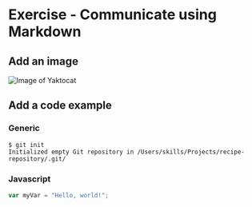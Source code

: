 # Exercise - Communicate using Markdown
## Add an image
![Image of Yaktocat](https://octodex.github.com/images/yaktocat.png)

## Add a code example
### Generic
```
$ git init
Initialized empty Git repository in /Users/skills/Projects/recipe-repository/.git/
```

### Javascript
```javascript
var myVar = "Hello, world!";
```
